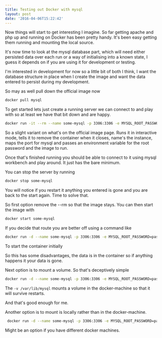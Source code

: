 ```yaml
---
title: Testing out Docker with mysql
layout: post
date: '2016-04-06T15:22:42'
---
```

Now things will start to get interesting I imagine.  So far getting apache and php up and running on Docker has been pretty handy.  It's been easy getting them running and mounting the local source.

It's now time to look at the mysql database part, which will need either persisted data over each run or a way of initialising into a known state, I guess it depends on if you are using it for development or testing.

I'm interested in development for now so a little bit of both I think, I want the database structure in place when I create the image and want the data entered to persist during my development.

So may as well pull down the official image now
``` bash
docker pull mysql
```

To get started lets just create a running server we can connect to and play with so at least we have that bit down and are happy.

``` bash
docker run -it --rm --name some-mysql -p 3306:3306 -e MYSQL_ROOT_PASSWORD=password mysql
```

So a slight variant on what's on the official image page.
Runs it in interactive mode, tells it to remove the container when it closes, name's the instance, maps the port for mysql and passes an environment variable for the root password and the image to run.

Once that's finished running you should be able to connect to it using mysql workbench and play around.
It just has the bare minimum.

You can stop the server by running
``` bash
docker stop some-mysql
```

You will notice if you restart it anything you entered is gone and you are back to the start again.
Time to solve that.

So first option remove the --rm so that the image stays.
You can then start the image with 
``` bash
docker start some-mysql
```

If you decide that route you are better off using a command like
``` bash
docker run -d --name some-mysql -p 3306:3306 -e MYSQL_ROOT_PASSWORD=password mysql
```

To start the container initially

So this has some disadvantages, the data is in the container so if anything happens it your data is gone.

Next option is to mount a volume.
So that's deceptively simple
``` bash
docker run -d --name some-mysql -p 3306:3306 -e MYSQL_ROOT_PASSWORD=password -v /var/lib/mysql mysql
```
The `-v /var/lib/mysql` mounts a volume in the docker-machine so that it will survive restarts.

And that's good enough for me.

Another option is to mount is locally rather than in the docker-machine.
``` bash
 docker run -d --name some-mysql -p 3306:3306 -e MYSQL_ROOT_PASSWORD=password -v /local/local/path:/var/lib/mysql mysql
``` 
Might be an option if you have different docker machines.
